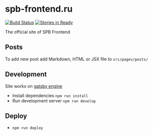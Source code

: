 # spb-frontend.ru

[![Build Status](https://travis-ci.org/spb-frontend/spb-frontend.ru.svg?branch=master)](https://travis-ci.org/spb-frontend/spb-frontend.ru)
[![Stories in Ready](https://badge.waffle.io/spb-frontend/spb-frontend.ru.svg?label=ready&title=Ready)](http://waffle.io/spb-frontend/spb-frontend.ru)

The official site of SPB Frontend

## Posts

To add new post add Markdown, HTML or JSX file to `src/pages/posts/`

## Development
Site works on [gatsby engine](https://github.com/gatsbyjs/gatsby)

- Install dependencies `npm run install`
- Run development server `npm run develop`

## Deploy

- `npm run deploy`
